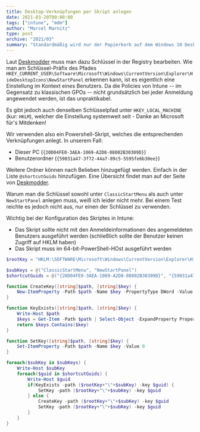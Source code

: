```yaml
---
title: Desktop-Verknüpfungen per Skript anlegen
date: 2021-03-20T00:00:00
tags: ["intune", "mdm"]
author: "Marcel Marnitz"
type: post
archive: "2021/03"
summary: "Standardmäßig wird nur der Papierkorb auf dem Windows 10 Desktop angezeigt (Stand: Windows 10 20H2). Für unsere Tablets, die wir nun über Intune verwalten, möchten wir jedoch auch die Verknüpfung *Dieser PC* sowie eine Verknüpfung zu den *Eigenen Dateien* machen."
---
```


Laut [Deskmodder](https://www.deskmodder.de/wiki/index.php/Desktopsymboleinstellung_Windows_10) muss man dazu Schlüssel in der Registry bearbeiten. Wie man am Schlüssel-Präfix des Pfades `HKEY_CURRENT_USER\Software\Microsoft\Windows\CurrentVersion\Explorer\HideDesktopIcons\NewStartPanel` erkennen kann, ist es eigentlich eine Einstellung im Kontext eines Benutzers. Da die Policies von Intune -- im Gegensatz zu klassischen GPOs -- nicht grundsätzlich bei jeder Anmeldung angewendet werden, ist das unpraktikabel.

Es gibt jedoch auch denselben Schlüsselpfad unter `HKEY_LOCAL_MACHINE` (kur: `HKLM`), welcher die Einstellung systemweit seit - Danke an Microsoft für's Mitdenken!

Wir verwenden also ein Powershell-Skript, welches die entsprechenden Verknüpfungen anlegt. In unserem Fall:

* Dieser PC (`{20D04FE0-3AEA-1069-A2D8-08002B30309D}`)
* Benutzerordner (`{59031a47-3f72-44a7-89c5-5595fe6b30ee}`)

Weitere Ordner können nach Belieben hinzugefügt werden. Einfach in der Liste `@shortcutGuids` hinzufügen. Eine Übersicht findet man auf der Seite von [Deskmodder](https://www.deskmodder.de/wiki/index.php/Desktopsymboleinstellung_Windows_10).

Warum man die Schlüssel sowohl unter `ClassicStartMenu` als auch unter `NewStartPanel` anlegen muss, weiß ich leider nicht mehr. Bei einem Test reichte es jedoch nicht aus, nur einen der Schlüssel zu verwenden.

Wichtig bei der Konfiguration des Skriptes in Intune:

* Das Skript sollte nicht mit den Anmeldeinformationen des angemeldeten Benutzers ausgeführt werden (schließlich sollte der Benutzer keinen Zugriff auf HKLM haben)
* Das Skript muss im 64-bit-PowerShell-HOst ausgeführt werden

```powershell
$rootKey = "HKLM:\SOFTWARE\Microsoft\Windows\CurrentVersion\Explorer\HideDesktopIcons"

$subKeys = @("ClassicStartMenu", "NewStartPanel")
$shortcutGuids = @("{20D04FE0-3AEA-1069-A2D8-08002B30309D}", "{59031a47-3f72-44a7-89c5-5595fe6b30ee}")

function CreateKey([string]$path, [string]$key) {
    New-ItemProperty -Path $path -Name $key -PropertyType DWord -Value 0
}

function KeyExists([string]$path, [string]$key) {
    Write-Host $path
    $keys = Get-Item -Path $path | Select-Object -ExpandProperty Property
    return $keys.Contains($key)
}

function SetKey([string]$path, [string]$key) {
    Set-ItemProperty -Path $path -Name $key -Value 0
}

foreach($subKey in $subKeys) {
    Write-Host $subKey
    foreach($guid in $shortcutGuids) {
        Write-Host $guid
        if(KeyExists -path ($rootKey+"\"+$subKey) -key $guid) {
            SetKey -path ($rootKey+"\"+$subKey) -key $guid
        } else {
            CreateKey -path ($rootKey+"\"+$subKey) -key $guid
            SetKey -path ($rootKey+"\"+$subKey) -key $guid
        }
    }
}
```